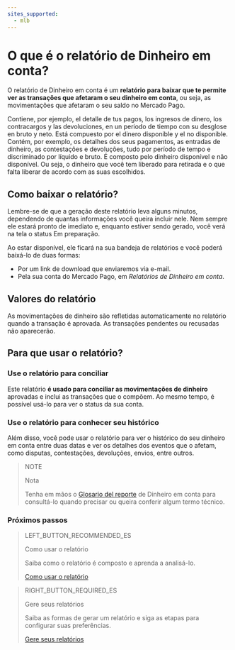 ```yaml
---
sites_supported:
  - mlb
---
```


# O que é o relatório de Dinheiro em conta?


O relatório de Dinheiro em conta é um **relatório para baixar que te permite ver as transações que afetaram o seu dinheiro em conta**, ou seja, as movimentações que afetaram o seu saldo no Mercado Pago.

Contiene, por ejemplo, el detalle de tus pagos, los ingresos de dinero, los contracargos y las devoluciones, en un periodo de tiempo con su desglose en bruto y neto. Está compuesto por el dinero disponible y el no disponible. 
Contém, por exemplo, os detalhes dos seus pagamentos, as entradas de dinheiro, as contestações e devoluções, tudo por período de tempo e discriminado por líquido e bruto. É composto pelo dinheiro disponível e não disponível. Ou seja, o dinheiro que você tem liberado para retirada e o que falta liberar de acordo com as suas escolhidos.

## Como baixar o relatório?

Lembre-se de que a geração deste relatório leva alguns minutos, dependendo de quantas informações você queira incluir nele. Nem sempre ele estará pronto de imediato e, enquanto estiver sendo gerado, você verá na tela o status Em preparação.

Ao estar disponível, ele ficará na sua bandeja de relatórios e você poderá baixá-lo de duas formas: 

* Por um link de download que enviaremos via e-mail.
* Pela sua conta do Mercado Pago, em *Relatórios de Dinheiro em conta*.


## Valores do relatório

As movimentações de dinheiro são refletidas automaticamente no relatório quando a transação é aprovada. As transações pendentes ou recusadas não aparecerão.

## Para que usar o relatório?

### Use o relatório para conciliar

Este relatório **é usado para conciliar as movimentações de dinheiro** aprovadas e inclui as transações que o compõem. Ao mesmo tempo, é possível usá-lo para ver o status da sua conta.

### Use o relatório para conhecer seu histórico

Além disso, você pode usar o relatório para ver o histórico do seu dinheiro em conta entre duas datas e ver os detalhes dos eventos que o afetam, como disputas, contestações, devoluções, envios, entre outros.

> NOTE
>
> Nota
>
> Tenha em mãos o [Glosario del reporte](https://www.mercadopago.com.br/developers/pt/guides/reports/account-money/glossary/) de Dinheiro em conta para consultá-lo quando precisar ou queira conferir algum termo técnico.


### Próximos passos

> LEFT_BUTTON_RECOMMENDED_ES
>
> Como usar o relatório
>
> Saiba como o relatório é composto e aprenda a analisá-lo.
>
> [Como usar o relatório](https://www.mercadopago.com.br/developers/pt/guides/reports/account-money/how-to-use/)

> RIGHT_BUTTON_REQUIRED_ES
>
> Gere seus relatórios
>
> Saiba as formas de gerar um relatório e siga as etapas para configurar suas preferências.
>
> [Gere seus relatórios](https://www.mercadopago.com.br/developers/pt/guides/reports/account-money/generate/)
